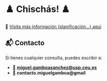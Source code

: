# ♟️ Chischás! ♟️

🔗 [Visita más información (planificación...) aquí](https://quilt-spoonbill-e9e.notion.site/Chisch-s-por-Miguel-Gamboa-S-nchez-199dff0b3aca80ecb3c8e9e24a2b3d70)

## 📬 Contacto

Si tienes cualquier consulta, puedes escribir a:
- 📧 **miguel.gamboasanchez@usp.ceu.es**
- 📧 **contacto.miguelgamboa@gmail**
